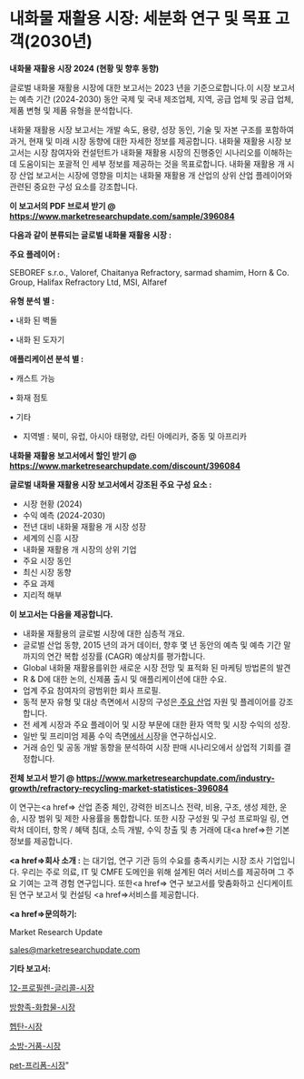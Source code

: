 # 내화물 재활용 시장: 세분화 연구 및 목표 고객(2030년)

<strong>내화물 재활용 시장 2024 (현황 및 향후 동향)</strong>

글로벌 내화물 재활용 시장에 대한 보고서는 2023 년을 기준으로합니다.이 시장 보고서는 예측 기간 (2024-2030) 동안 국제 및 국내 제조업체, 지역, 공급 업체 및 공급 업체, 제품 변형 및 제품 유형을 분석합니다.

내화물 재활용 시장 보고서는 개발 속도, 용량, 성장 동인, 기술 및 자본 구조를 포함하여 과거, 현재 및 미래 시장 동향에 대한 자세한 정보를 제공합니다. 내화물 재활용 시장 보고서는 시장 참여자와 컨설턴트가 내화물 재활용 시장의 진행중인 시나리오를 이해하는 데 도움이되는 포괄적 인 세부 정보를 제공하는 것을 목표로합니다. 내화물 재활용 개 시장 산업 보고서는 시장에 영향을 미치는 내화물 재활용 개 산업의 상위 산업 플레이어와 관련된 중요한 구성 요소를 강조합니다.



<strong>이 보고서의 PDF 브로셔 받기 @ <a href=https://www.marketresearchupdate.com/sample/396084>https://www.marketresearchupdate.com/sample/396084</a></strong>



<strong>다음과 같이 분류되는 글로벌 내화물 재활용 시장 :</strong>



<strong>주요 플레이어 :</strong>

SEBOREF s.r.o., Valoref, Chaitanya Refractory, sarmad shamim, Horn & Co. Group, Halifax Refractory Ltd, MSI, Alfaref



<strong>유형 분석 별 :</strong>

• 내화 된 벽돌

• 내화 된 도자기



<strong>애플리케이션 분석 별 :</strong>

• 캐스트 가능

• 화재 점토

• 기타

<ul>
  <li>지역별 : 북미, 유럽, 아시아 태평양, 라틴 아메리카, 중동 및 아프리카</li>
</ul>


<strong>내화물 재활용 보고서에서 할인 받기 @ <a href=https://www.marketresearchupdate.com/discount/396084>https://www.marketresearchupdate.com/discount/396084</a></strong>



<strong>글로벌 내화물 재활용 시장 보고서에서 강조된 주요 구성 요소 :</strong>
<ul>
  <li>시장 현황 (2024)</li>
  <li>수익 예측 (2024-2030)</li>
  <li>전년 대비 내화물 재활용 개 시장 성장</li>
  <li>세계의 신흥 시장</li>
  <li>내화물 재활용 개 시장의 상위 기업</li>
  <li>주요 시장 동인</li>
  <li>최신 시장 동향</li>
  <li>주요 과제</li>
  <li>지리적 해부</li>
</ul>


<strong>이 보고서는 다음을 제공합니다.</strong>
<ul>
  <li>내화물 재활용의 글로벌 시장에 대한 심층적 개요.</li>
  <li>글로벌 산업 동향, 2015 년의 과거 데이터, 향후 몇 년 동안의 예측 및 예측 기간 말까지의 연간 복합 성장률 (CAGR) 예상치를 평가합니다.</li>
  <li>Global 내화물 재활용를위한 새로운 시장 전망 및 표적화 된 마케팅 방법론의 발견</li>
  <li>R &amp; D에 대한 논의, 신제품 출시 및 애플리케이션에 대한 수요.</li>
  <li>업계 주요 참여자의 광범위한 회사 프로필.</li>
  <li>동적 분자 유형 및 대상 측면에서 시장의 구성은<a href=> 주요 산</a>업 자원 및 플레이어를 강조합니다.</li>
  <li>전 세계 시장과 주요 플레이어 및 시장 부문에 대한 환자 역학 및 시장 수익의 성장.</li>
  <li>일반 및 프리미엄 제품 수익 측면<a href=>에서 시</a>장을 연구하십시오.</li>
  <li>거래 승인 및 공동 개발 동향을 분석하여 시장 판매 시나리오에서 상업적 기회를 결정합니다.</li>
</ul>



<strong>전체 보고서 받기 @ <a href=https://www.marketresearchupdate.com/industry-growth/refractory-recycling-market-statistices-396084>https://www.marketresearchupdate.com/industry-growth/refractory-recycling-market-statistices-396084</a></strong>

이 연구는<a href=> 산업 존중</a> 체인, 강력한 비즈니스 전략, 비용, 구조, 생성 제한, 운송, 시장 범위 및 제한 사용률을 통합합니다. 또한 시장 구성원 및 구성 프로파일 링, 연락처 데이터, 항목 / 혜택 침대, 소득 개발, 수익 창출 및 총 거래에 대<a href=>한 기본 </a>정보를 제공합니다.



<strong><a href=>회사 소</a>개 :</strong>
는 대기업, 연구 기관 등의 수요를 충족시키는 시장 조사 기업입니다. 우리는 주로 의료, IT 및 CMFE 도메인을 위해 설계된 여러 서비스를 제공하며 그 주요 기여는 고객 경험 연구입니다. 또한<a href=> 연구 보</a>고서를 맞춤화하고 신디케이트 된 연구 보고서 및 컨설팅 <a href=>서비스</a>를 제공합니다.



<strong><a href=>문의하기:</a></strong>

Market Research Update

sales@marketresearchupdate.com



<strong>기타 보고서:</strong>

<a href=https://www.linkedin.com/pulse/12-프로필렌-글리콜-시장-진입-전략-및-위험-평가2029년-analytics-alchemy-360-analysis/>12-프로필렌-글리콜-시장</a>

<a href=https://www.linkedin.com/pulse/방향족-화합물-시장-세분화-연구-및-목표-고객2029년-survey-spotlight-pro-24-analysis-6ulnf/>방향족-화합물-시장</a>

<a href=https://www.linkedin.com/pulse/헵탄-시장-세분화-연구-및-목표-고객2029년-analytics-avenue-adventures-24-ana-4pjhf/>헵탄-시장</a>

<a href=https://www.linkedin.com/pulse/소방-거품-시장-경쟁-분석-및-성장-잠재력-2030-analytics-avenue-adventures-24-ana-nmucf/>소방-거품-시장</a>

<a href=https://www.linkedin.com/pulse/pet-프리폼-시장-동향-및-성장-전망-consumer-connection-chronicles-24--6voxf/>pet-프리폼-시장</a>"
  

